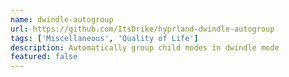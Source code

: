 ```yaml
---
name: dwindle-autogroup
url: https://github.com/ItsDrike/hyprland-dwindle-autogroup
tags: ['Miscellaneous', 'Quality of Life']
description: Automatically group child nodes in dwindle mode
featured: false
---
```

